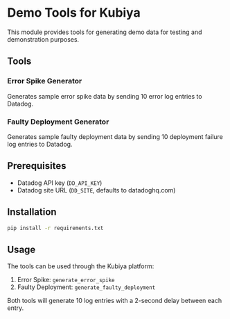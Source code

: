 # Demo Tools for Kubiya

This module provides tools for generating demo data for testing and demonstration purposes.

## Tools

### Error Spike Generator

Generates sample error spike data by sending 10 error log entries to Datadog.

### Faulty Deployment Generator

Generates sample faulty deployment data by sending 10 deployment failure log entries to Datadog.

## Prerequisites

- Datadog API key (`DD_API_KEY`)
- Datadog site URL (`DD_SITE`, defaults to datadoghq.com)

## Installation

```bash
pip install -r requirements.txt
```

## Usage

The tools can be used through the Kubiya platform:

1. Error Spike: `generate_error_spike`
2. Faulty Deployment: `generate_faulty_deployment`

Both tools will generate 10 log entries with a 2-second delay between each entry. 